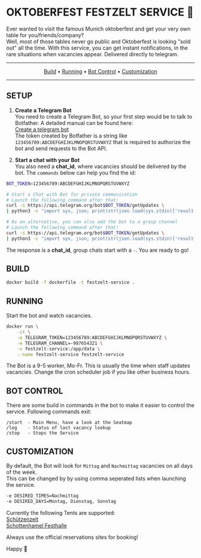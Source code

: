 # OKTOBERFEST FESTZELT SERVICE 🍻

Ever wanted to visit the famous Munich oktoberfest and get your very own table for you/friends/company?  
Well, most of those tables never go public and Oktoberfest is looking "sold out" all the time.
With this service, you can get instant notifications, in the rare situations when vacancies appear.
Delivered directly to telegram.

<hr />
<p align="center">
    <a href="#BUILD">Build</a> • 
    <a href="#RUNNING">Running</a> • 
    <a href="#BOT CONTROL">Bot Control</a> • 
    <a href="#CUSTOMIZATION">Customization</a>
</p>
<hr />

## SETUP  

1. **Create a Telegram Bot**  
You need to create a Telegram Bot, so your first step would be to talk to Botfather.
A detailed manual can be found here:   
[Create a telegram bot](https://core.telegram.org/bots#6-botfather)  
The token created by Botfather is a string like `123456789:ABCDEFGHIJKLMNOPQRSTUVWXYZ` that is required to authorize the bot and send requests to the Bot API.

2. **Start a chat with your Bot**  
You also need a **chat_id**, where vacancies should be delivered by the bot. The `commands` below can help you find the id:
```sh
BOT_TOKEN=123456789:ABCDEFGHIJKLMNOPQRSTUVWXYZ

# Start a Chat with Bot for private communication
# Launch the following command after that:
curl -s https://api.telegram.org/bot$BOT_TOKEN/getUpdates \
| python3 -c "import sys, json; print(str(json.load(sys.stdin)['result'][0]['message']['from']['id']))"

# As an alternative, you can also add the bot to a group channel
# Launch the following command after that:
curl -s https://api.telegram.org/bot$BOT_TOKEN/getUpdates \
| python3 -c "import sys, json; print(str(json.load(sys.stdin)['result'][0]['message']['chat']['id']))"
```

The response is a **chat_id**, group chats start with a `-`. You are ready to go!  

## BUILD

```sh
docker build -f dockerfile -t festzelt-service .
```

## RUNNING

Start the bot and watch vacancies.  

```sh
docker run \
    -it \
    -e TELEGRAM_TOKEN=123456789:ABCDEFGHIJKLMNOPQRSTUVWXYZ \
    -e TELEGRAM_CHANNEL=-987654321 \
    -v festzelt-service:/app/data \
    --name festzelt-service festzelt-service
```
The Bot is a 9-5 worker, Mo-Fr. This is usually the time when staff updates vacancies. Change the cron scheduler job if you like other business hours.

## BOT CONTROL

There are some build in commands in the bot to make it easier to control the service.
Following commands exit:
```
/start  - Main Menu, have a look at the Seatmap
/log    - Status of last vacancy lookup
/stop   - Stops the Service
```

## CUSTOMIZATION
By default, the Bot will look for `Mittag` and `Nachmittag` vacancies on all days of the week.  
This can be changed by by using comma seperated lists when launching the service.

```sh
-e DESIRED_TIMES=Nachmittag
-e DESIRED_DAYS=Montag, Dienstag, Sonntag
```

Currently the following Tents are supported:  
[Schützenzelt](https://www.schuetzenfestzelt.com/)  
[Schottenhamel Festhalle](https://festhalle-schottenhamel.de/)  

Always use the official reservations sites for booking!  
  
Happy 🍺
